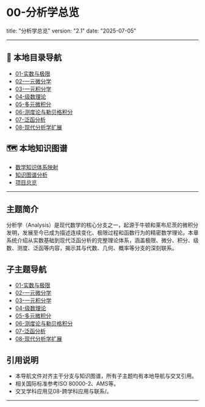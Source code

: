 # 00-分析学总览

title: "分析学总览"
version: "2.1"
date: "2025-07-05"

---

## 📁 本地目录导航

- [01-实数与极限](./01-实数与极限/00-模块总览.md)
- [02-一元微分学](./02-一元微分学/00-模块总览.md)
- [03-一元积分学](./03-一元积分学/00-模块总览.md)
- [04-级数理论](./04-级数理论/00-模块总览.md)
- [05-多元微积分](./05-多元微积分/00-模块总览.md)
- [06-测度论与勒贝格积分](./06-测度论与勒贝格积分/00-模块总览.md)
- [07-泛函分析](./07-泛函分析/00-模块总览.md)
- [08-现代分析学扩展](./08-现代分析学扩展/00-现代分析学扩展总览.md)

## 🗺️ 本地知识图谱

- [数学知识体系映射](../09-项目总览/05-Knowledge_Graphs_and_Mappings/数学知识体系映射.md)
- [知识图谱分析](../知识图谱分析.md)
- [项目总览](../09-项目总览/00-项目总览.md)

---

## 主题简介

分析学（Analysis）是现代数学的核心分支之一，起源于牛顿和莱布尼茨的微积分发明，发展至今已成为描述连续变化、极限过程和函数行为的精密数学理论。本章系统介绍从实数基础到现代泛函分析的完整理论体系，涵盖极限、微分、积分、级数、测度、泛函等内容，揭示其与代数、几何、概率等分支的深刻联系。

## 子主题导航

- [01-实数与极限](./01-实数与极限/00-模块总览.md)
- [02-一元微分学](./02-一元微分学/00-模块总览.md)
- [03-一元积分学](./03-一元积分学/00-模块总览.md)
- [04-级数理论](./04-级数理论/00-模块总览.md)
- [05-多元微积分](./05-多元微积分/00-模块总览.md)
- [06-测度论与勒贝格积分](./06-测度论与勒贝格积分/00-模块总览.md)
- [07-泛函分析](./07-泛函分析/00-模块总览.md)
- [08-现代分析学扩展](./08-现代分析学扩展/00-现代分析学扩展总览.md)

## 引用说明

- 本导航文件对齐主干分支与知识图谱，所有子主题均有本地导航与交叉引用。
- 相关国际标准参考ISO 80000-2、AMS等。
- 交叉学科应用见08-跨学科应用与联系/。

---
